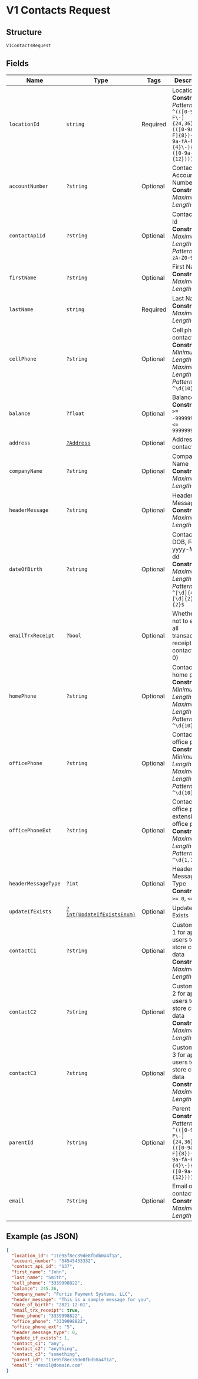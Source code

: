 
# V1 Contacts Request

## Structure

`V1ContactsRequest`

## Fields

| Name | Type | Tags | Description | Getter | Setter |
|  --- | --- | --- | --- | --- | --- |
| `locationId` | `string` | Required | Location ID<br>**Constraints**: *Pattern*: `^(([0-9a-fA-F\-]{24,36})\|(([0-9a-fA-F]{8})-(([0-9a-fA-F]{4}\-){3})([0-9a-fA-F]{12})))$` | getLocationId(): string | setLocationId(string locationId): void |
| `accountNumber` | `?string` | Optional | Contact Account Number<br>**Constraints**: *Maximum Length*: `32` | getAccountNumber(): ?string | setAccountNumber(?string accountNumber): void |
| `contactApiId` | `?string` | Optional | Contact API Id<br>**Constraints**: *Maximum Length*: `64`, *Pattern*: `^[a-zA-Z0-9]*$` | getContactApiId(): ?string | setContactApiId(?string contactApiId): void |
| `firstName` | `?string` | Optional | First Name<br>**Constraints**: *Maximum Length*: `64` | getFirstName(): ?string | setFirstName(?string firstName): void |
| `lastName` | `string` | Required | Last Name<br>**Constraints**: *Maximum Length*: `64` | getLastName(): string | setLastName(string lastName): void |
| `cellPhone` | `?string` | Optional | Cell phone of contact<br>**Constraints**: *Minimum Length*: `10`, *Maximum Length*: `10`, *Pattern*: `^\d{10}$` | getCellPhone(): ?string | setCellPhone(?string cellPhone): void |
| `balance` | `?float` | Optional | Balance<br>**Constraints**: `>= -99999999.99`, `<= 99999999.99` | getBalance(): ?float | setBalance(?float balance): void |
| `address` | [`?Address`](../../doc/models/address.md) | Optional | Address of contact | getAddress(): ?Address | setAddress(?Address address): void |
| `companyName` | `?string` | Optional | Company Name<br>**Constraints**: *Maximum Length*: `64` | getCompanyName(): ?string | setCompanyName(?string companyName): void |
| `headerMessage` | `?string` | Optional | Header Message<br>**Constraints**: *Maximum Length*: `250` | getHeaderMessage(): ?string | setHeaderMessage(?string headerMessage): void |
| `dateOfBirth` | `?string` | Optional | Contacts DOB, Format: yyyy-MM-dd<br>**Constraints**: *Maximum Length*: `10`, *Pattern*: `^[\d]{4}-[\d]{2}-[\d]{2}$` | getDateOfBirth(): ?string | setDateOfBirth(?string dateOfBirth): void |
| `emailTrxReceipt` | `?bool` | Optional | Whether or not to email all transactions receipts to contact (1 or 0) | getEmailTrxReceipt(): ?bool | setEmailTrxReceipt(?bool emailTrxReceipt): void |
| `homePhone` | `?string` | Optional | Contacts home phone<br>**Constraints**: *Minimum Length*: `10`, *Maximum Length*: `10`, *Pattern*: `^\d{10}$` | getHomePhone(): ?string | setHomePhone(?string homePhone): void |
| `officePhone` | `?string` | Optional | Contacts office phone<br>**Constraints**: *Minimum Length*: `10`, *Maximum Length*: `10`, *Pattern*: `^\d{10}$` | getOfficePhone(): ?string | setOfficePhone(?string officePhone): void |
| `officePhoneExt` | `?string` | Optional | Contacts office phone extension for office phone<br>**Constraints**: *Maximum Length*: `10`, *Pattern*: `^\d{1,10}$` | getOfficePhoneExt(): ?string | setOfficePhoneExt(?string officePhoneExt): void |
| `headerMessageType` | `?int` | Optional | Header Message Type<br>**Constraints**: `>= 0`, `<= 4` | getHeaderMessageType(): ?int | setHeaderMessageType(?int headerMessageType): void |
| `updateIfExists` | [`?int(UpdateIfExistsEnum)`](../../doc/models/update-if-exists-enum.md) | Optional | Update If Exists | getUpdateIfExists(): ?int | setUpdateIfExists(?int updateIfExists): void |
| `contactC1` | `?string` | Optional | Custom field 1 for api users to store custom data<br>**Constraints**: *Maximum Length*: `128` | getContactC1(): ?string | setContactC1(?string contactC1): void |
| `contactC2` | `?string` | Optional | Custom field 2 for api users to store custom data<br>**Constraints**: *Maximum Length*: `128` | getContactC2(): ?string | setContactC2(?string contactC2): void |
| `contactC3` | `?string` | Optional | Custom field 3 for api users to store custom data<br>**Constraints**: *Maximum Length*: `128` | getContactC3(): ?string | setContactC3(?string contactC3): void |
| `parentId` | `?string` | Optional | Parent Id<br>**Constraints**: *Pattern*: `^(([0-9a-fA-F\-]{24,36})\|(([0-9a-fA-F]{8})-(([0-9a-fA-F]{4}\-){3})([0-9a-fA-F]{12})))$` | getParentId(): ?string | setParentId(?string parentId): void |
| `email` | `?string` | Optional | Email of contact<br>**Constraints**: *Maximum Length*: `64` | getEmail(): ?string | setEmail(?string email): void |

## Example (as JSON)

```json
{
  "location_id": "11e95f8ec39de8fbdb0a4f1a",
  "account_number": "54545433332",
  "contact_api_id": "137",
  "first_name": "John",
  "last_name": "Smith",
  "cell_phone": "3339998822",
  "balance": 245.36,
  "company_name": "Fortis Payment Systems, LLC",
  "header_message": "This is a sample message for you",
  "date_of_birth": "2021-12-01",
  "email_trx_receipt": true,
  "home_phone": "3339998822",
  "office_phone": "3339998822",
  "office_phone_ext": "5",
  "header_message_type": 0,
  "update_if_exists": 1,
  "contact_c1": "any",
  "contact_c2": "anything",
  "contact_c3": "something",
  "parent_id": "11e95f8ec39de8fbdb0a4f1a",
  "email": "email@domain.com"
}
```

